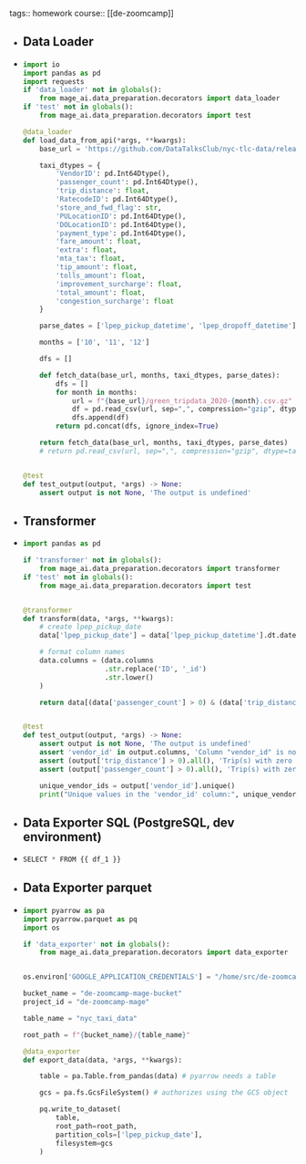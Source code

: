 tags:: homework
course:: [[de-zoomcamp]]

- ## Data Loader
- ```python
  import io
  import pandas as pd
  import requests
  if 'data_loader' not in globals():
      from mage_ai.data_preparation.decorators import data_loader
  if 'test' not in globals():
      from mage_ai.data_preparation.decorators import test
  
  @data_loader
  def load_data_from_api(*args, **kwargs):
      base_url = 'https://github.com/DataTalksClub/nyc-tlc-data/releases/download/green'
  
      taxi_dtypes = {
          'VendorID': pd.Int64Dtype(),
          'passenger_count': pd.Int64Dtype(),
          'trip_distance': float,
          'RatecodeID': pd.Int64Dtype(),
          'store_and_fwd_flag': str,
          'PULocationID': pd.Int64Dtype(),
          'DOLocationID': pd.Int64Dtype(),
          'payment_type': pd.Int64Dtype(),
          'fare_amount': float,
          'extra': float,
          'mta_tax': float,
          'tip_amount': float,
          'tolls_amount': float,
          'improvement_surcharge': float,
          'total_amount': float,
          'congestion_surcharge': float 
      }
  
      parse_dates = ['lpep_pickup_datetime', 'lpep_dropoff_datetime']
  
      months = ['10', '11', '12']
  
      dfs = []
  
      def fetch_data(base_url, months, taxi_dtypes, parse_dates):
          dfs = []
          for month in months:
              url = f"{base_url}/green_tripdata_2020-{month}.csv.gz"
              df = pd.read_csv(url, sep=",", compression="gzip", dtype=taxi_dtypes, parse_dates=parse_dates)
              dfs.append(df)
          return pd.concat(dfs, ignore_index=True)
  
      return fetch_data(base_url, months, taxi_dtypes, parse_dates)
      # return pd.read_csv(url, sep=",", compression="gzip", dtype=taxi_dtypes, parse_dates=parse_dates)
  
  
  @test
  def test_output(output, *args) -> None:
      assert output is not None, 'The output is undefined'
  
  ```
- ## Transformer
- ```python
  import pandas as pd
  
  if 'transformer' not in globals():
      from mage_ai.data_preparation.decorators import transformer
  if 'test' not in globals():
      from mage_ai.data_preparation.decorators import test
  
  
  @transformer
  def transform(data, *args, **kwargs):
      # create lpep_pickup_date
      data['lpep_pickup_date'] = data['lpep_pickup_datetime'].dt.date
  
      # format column names
      data.columns = (data.columns
                      .str.replace('ID', '_id')
                      .str.lower()
      )
  
      return data[(data['passenger_count'] > 0) & (data['trip_distance'] > 0)]
  
  
  @test
  def test_output(output, *args) -> None:
      assert output is not None, 'The output is undefined'
      assert 'vendor_id' in output.columns, 'Column "vendor_id" is not present in output'
      assert (output['trip_distance'] > 0).all(), 'Trip(s) with zero distance present in output'
      assert (output['passenger_count'] > 0).all(), 'Trip(s) with zero passengers present in output'
  
      unique_vendor_ids = output['vendor_id'].unique()
      print("Unique values in the 'vendor_id' column:", unique_vendor_ids)
  ```
- ## Data Exporter SQL (PostgreSQL, dev environment)
- ```python
  SELECT * FROM {{ df_1 }}
  ```
- ## Data Exporter parquet
- ```python
  import pyarrow as pa
  import pyarrow.parquet as pq
  import os
  
  if 'data_exporter' not in globals():
      from mage_ai.data_preparation.decorators import data_exporter
  
  
  os.environ['GOOGLE_APPLICATION_CREDENTIALS'] = "/home/src/de-zoomcamp-mage-1d916339386e.json"
  
  bucket_name = "de-zoomcamp-mage-bucket"
  project_id = "de-zoomcamp-mage"
  
  table_name = "nyc_taxi_data"
  
  root_path = f"{bucket_name}/{table_name}"
  
  @data_exporter
  def export_data(data, *args, **kwargs):
  
      table = pa.Table.from_pandas(data) # pyarrow needs a table
  
      gcs = pa.fs.GcsFileSystem() # authorizes using the GCS object
  
      pq.write_to_dataset(
          table,
          root_path=root_path,
          partition_cols=['lpep_pickup_date'],
          filesystem=gcs
      )
  ```